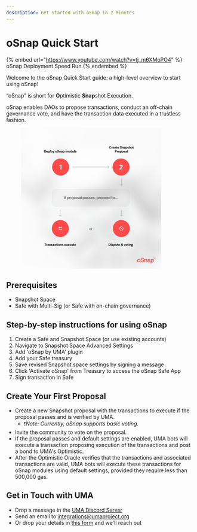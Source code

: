 ```yaml
---
description: Get Started with oSnap in 2 Minutes
---
```


# oSnap Quick Start

{% embed url="https://www.youtube.com/watch?v=tj_m6XMoPO4" %}
oSnap Deployment Speed Run
{% endembed %}

Welcome to the oSnap Quick Start guide: a high-level overview to start using oSnap!

“oSnap” is short for **O**ptimistic **Snap**shot Execution.&#x20;

oSnap enables DAOs to propose transactions, conduct an off-chain governance vote, and have the transaction data executed in a trustless fashion.&#x20;

<figure><img src="../../.gitbook/assets/oSnap Deployment Graphic.png" alt="" width="375"><figcaption></figcaption></figure>

## Prerequisites

* Snapshot Space&#x20;
* Safe with Multi-Sig (or Safe with on-chain governance)

## **Step-by-step instructions for using oSnap**

1. Create a Safe and Snapshot Space (or use existing accounts)
2. Navigate to Snapshot Space Advanced Settings
3. Add 'oSnap by UMA' plugin
4. Add your Safe treasury
5. Save revised Snapshot space settings by signing a message
6. Click 'Activate oSnap' from Treasury to access the oSnap Safe App
7. Sign transaction in Safe

## Create Your First Proposal

* Create a new Snapshot proposal with the transactions to execute if the proposal passes and is verified by UMA.
  * &#x20;:exclamation:_Note: Currently, oSnap supports basic voting._&#x20;
* Invite the community to vote on the proposal.
* If the proposal passes and default settings are enabled, UMA bots will execute a transaction proposing execution of the transactions and post a bond to UMA's Optimistic.&#x20;
* After the Optimistic Oracle verifies that the transactions and associated transactions are valid, UMA bots will execute these transactions for oSnap modules using default settings, provided they require less than 500,000 gas.&#x20;

## Get in Touch with UMA

* Drop a message in the [UMA Discord Server](https://discord.com/invite/jsb9XQJ)
* Send an email to integrations@umaproject.org
* Or drop your details in [this form](https://uma.xyz/osnap?modal=try-osnap) and we'll reach out
